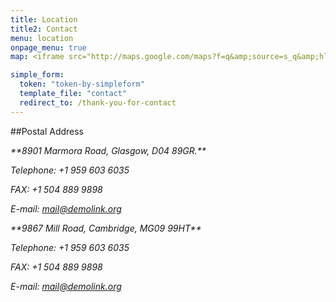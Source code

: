 ```yaml
---
title: Location
title2: Contact
menu: location
onpage_menu: true
map: <iframe src="http://maps.google.com/maps?f=q&amp;source=s_q&amp;hl=en&amp;geocode=&amp;q=Brooklyn,+New+York,+NY,+United+States&amp;aq=0&amp;sll=37.0625,-95.677068&amp;sspn=61.282355,146.513672&amp;ie=UTF8&amp;hq=&amp;hnear=Brooklyn,+Kings,+New+York&amp;ll=40.649974,-73.950005&amp;spn=0.01628,0.025663&amp;z=14&amp;iwloc=A&amp;output=embed"></iframe>

simple_form:
  token: "token-by-simpleform"
  template_file: "contact"
  redirect_to: /thank-you-for-contact
---
```


##Postal Address
<address markdown="1">
**8901 Marmora Road, Glasgow, D04 89GR.**

Telephone: +1 959 603 6035

FAX:  +1 504 889 9898

E-mail: mail@demolink.org
</address>

<address markdown="1">
**9867 Mill Road, Cambridge, MG09 99HT**

Telephone: +1 959 603 6035

FAX: +1 504 889 9898

E-mail: mail@demolink.org
</address>



